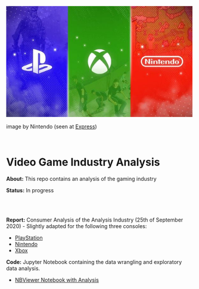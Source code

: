 <img src="https://github.com/DSJourney/video_games/blob/master/img/Header.jpg" width="500">

image by Nintendo (seen at [Express](https://www.express.co.uk/entertainment/gaming/1278001/PS4-Nintendo-Switch-games-news-2020-hidden-gem-out-next-week-release-date-Ion-Fury-Xbox))

<br>

# Video Game Industry Analysis

**About:** This repo contains an analysis of the gaming industry

**Status:** In progress

<br>
<br>

<b>Report:</b> Consumer Analysis of the Analysis Industry (25th of September 2020) - Slightly adapted for the following three consoles:
    <ul>
      <li><a href=https://github.com/DSJourney/video_games/blob/master/reports/Report_PlayStation.pdf>PlayStation</a></li>
      <li><a href=https://github.com/DSJourney/video_games/blob/master/reports/Report_Nintendo.pdf>Nintendo</a></li>
      <li><a href=https://github.com/DSJourney/video_games/blob/master/reports/Report_Xbox.pdf>Xbox</a></li>
    </ul>

<b>Code:</b> Jupyter Notebook containing the data wrangling and exploratory data analysis.
    <ul>
      <li><a href=https://nbviewer.jupyter.org/github/DSJourney/video_games/blob/master/video_games.ipynb>NBViewer Notebook with Analysis</a></li>
    </ul>


<br>
<br>

